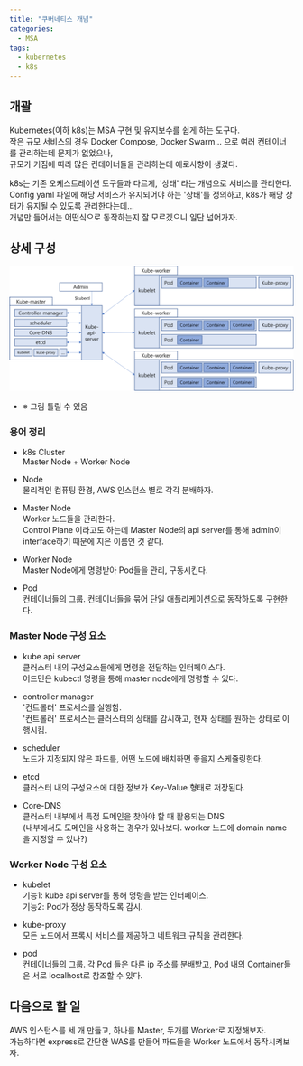 ```yaml
---
title: "쿠버네티스 개념"
categories: 
  - MSA
tags:
  - kubernetes
  - k8s
---
```


## 개괄
Kubernetes(이하 k8s)는 MSA 구현 및 유지보수를 쉽게 하는 도구다.   
작은 규모 서비스의 경우 Docker Compose, Docker Swarm... 으로 여러 컨테이너를 관리하는데 문제가 없었으나,   
규모가 커짐에 따라 많은 컨테이너들을 관리하는데 애로사항이 생겼다.   

k8s는 기존 오케스트레이션 도구들과 다르게, '상태' 라는 개념으로 서비스를 관리한다.    
Config yaml 파일에 해당 서비스가 유지되어야 하는 '상태'를 정의하고, k8s가 해당 상태가 유지될 수 있도록 관리한다는데...   
개념만 들어서는 어떤식으로 동작하는지 잘 모르겠으니 일단 넘어가자.

## 상세 구성
<img src="/assets/images/k8s/0414_k8s_diagram.png">

* ※ 그림 틀릴 수 있음

### 용어 정리
* k8s Cluster  
  Master Node + Worker Node  

* Node   
  물리적인 컴퓨팅 환경, AWS 인스턴스 별로 각각 분배하자.   

* Master Node   
  Worker 노드들을 관리한다.   
  Control Plane 이라고도 하는데 Master Node의 api server를 통해 admin이 interface하기 때문에 지은 이름인 것 같다.

* Worker Node   
  Master Node에게 명령받아 Pod들을 관리, 구동시킨다.   

* Pod   
  컨테이너들의 그룹. 컨테이너들을 묶어 단일 애플리케이션으로 동작하도록 구현한다.
  
### Master Node 구성 요소
* kube api server   
  클러스터 내의 구성요소들에게 명령을 전달하는 인터페이스다.   
  어드민은 kubectl 명령을 통해 master node에게 명령할 수 있다.   

* controller manager   
  '컨트롤러' 프로세스를 실행함.   
  '컨트롤러' 프로세스는 클러스터의 상태를 감시하고, 현재 상태를 원하는 상태로 이행시킴.   
  
* scheduler   
  노드가 지정되지 않은 파드를, 어떤 노드에 배치하면 좋을지 스케쥴링한다.

* etcd   
  클러스터 내의 구성요소에 대한 정보가 Key-Value 형태로 저장된다.   

* Core-DNS   
  클러스터 내부에서 특정 도메인을 찾아야 할 때 활용되는 DNS   
  (내부에서도 도메인을 사용하는 경우가 있나보다. worker 노드에 domain name을 지정할 수 있나?)

### Worker Node 구성 요소
* kubelet   
  기능1: kube api server를 통해 명령을 받는 인터페이스.   
  기능2: Pod가 정상 동작하도록 감시.

* kube-proxy   
  모든 노드에서 프록시 서비스를 제공하고 네트워크 규칙을 관리한다.   

* pod   
  컨테이너들의 그룹.
  각 Pod 들은 다른 ip 주소를 분배받고, Pod 내의 Container들은 서로 localhost로 참조할 수 있다.   

## 다음으로 할 일
AWS 인스턴스를 세 개 만들고, 하나를 Master, 두개를 Worker로 지정해보자.   
가능하다면 express로 간단한 WAS를 만들어 파드들을 Worker 노드에서 동작시켜보자.
